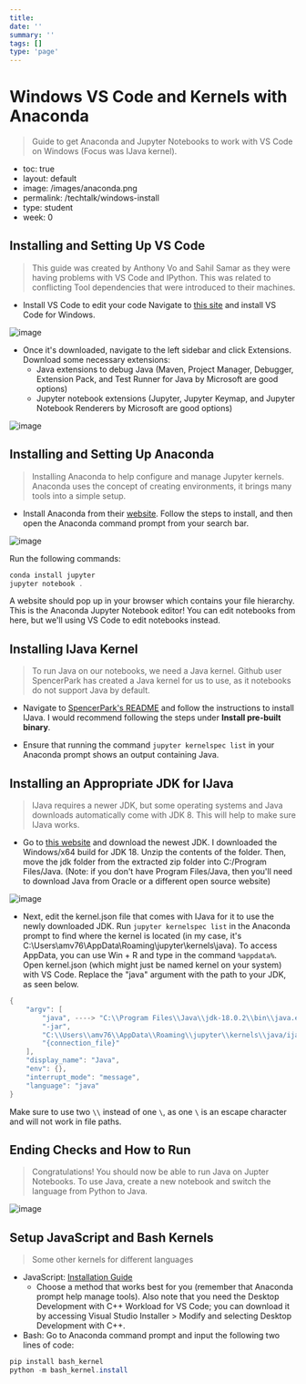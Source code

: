 ```yaml
---
title: 
date: ''
summary: ''
tags: []
type: 'page'
---
```


# Windows VS Code and Kernels with Anaconda
> Guide to get Anaconda and Jupyter Notebooks to work with VS Code on Windows (Focus was IJava kernel).
- toc: true
- layout: default
- image: /images/anaconda.png
- permalink: /techtalk/windows-install
- type: student
- week: 0

## Installing and Setting Up VS Code
> This guide was created by Anthony Vo and Sahil Samar as they were having problems with VS Code and IPython.  This was related to conflicting Tool dependencies that were introduced to their machines.  

- Install VS Code to edit your code
Navigate to [this site](https://code.visualstudio.com/download) and install VS Code for Windows.

![image](images/vs_code_site.png)

- Once it's downloaded, navigate to the left sidebar and click Extensions. Download some necessary extensions:
    - Java extensions to debug Java (Maven, Project Manager, Debugger, Extension Pack, and Test Runner for Java by Microsoft are good options)
    - Jupyter notebook extensions (Jupyter, Jupyter Keymap, and Jupyter Notebook Renderers by Microsoft are good options)

![image](images/extensions_windows_install.png)

## Installing and Setting Up Anaconda
> Installing Anaconda to help configure and manage Jupyter kernels.  Anaconda uses the concept of creating environments, it brings many tools into a simple setup.

- Install Anaconda from their [website](https://www.anaconda.com/products/distribution). Follow the steps to install, and then open the Anaconda command prompt from your search bar.

![image](images/anaconda_search.png)

Run the following commands:


```java
conda install jupyter
jupyter notebook .
```

A website should pop up in your browser which contains your file hierarchy. This is the Anaconda Jupyter Notebook editor! You can edit notebooks from here, but we'll using VS Code to edit notebooks instead.

## Installing IJava Kernel
> To run Java on our notebooks, we need a Java kernel. Github user SpencerPark has created a Java kernel for us to use, as it notebooks do not support Java by default.

- Navigate to [SpencerPark's README](https://github.com/SpencerPark/IJava#installing) and follow the instructions to install IJava. I would recommend following the steps under **Install pre-built binary**.

- Ensure that running the command `jupyter kernelspec list` in your Anaconda prompt shows an output containing Java.

## Installing an Appropriate JDK for IJava
> IJava requires a newer JDK, but some operating systems and Java downloads automatically come with JDK 8. This will help to make sure IJava works.

- Go to [this website](https://jdk.java.net/) and download the newest JDK. I downloaded the Windows/x64 build for JDK 18. Unzip the contents of the folder. Then, move the jdk folder from the extracted zip folder into C:/Program Files/Java. (Note: if you don't have Program Files/Java, then you'll need to download Java from Oracle or a different open source website)

![image](images/move_jdk.png)

- Next, edit the kernel.json file that comes with IJava for it to use the newly downloaded JDK. Run `jupyter kernelspec list` in the Anaconda prompt to find where the kernel is located (in my case, it's C:\Users\amv76\AppData\Roaming\jupyter\kernels\java). To access AppData, you can use Win + R and type in the command `%appdata%`. Open kernel.json (which might just be named kernel on your system) with VS Code. Replace the "java" argument with the path to your JDK, as seen below.


```java
{
    "argv": [
        "java", ----> "C:\\Program Files\\Java\\jdk-18.0.2\\bin\\java.exe",
        "-jar",
        "C:\\Users\\amv76\\AppData\\Roaming\\jupyter\\kernels\\java/ijava-1.3.0.jar",
        "{connection_file}"
    ],
    "display_name": "Java",
    "env": {},
    "interrupt_mode": "message",
    "language": "java"
}
```

Make sure to use two `\\` instead of one `\`, as one `\` is an escape character and will not work in file paths.

## Ending Checks and How to Run

> Congratulations! You should now be able to run Java on Jupter Notebooks. To use Java, create a new notebook and switch the language from Python to Java.

![image](images/switch_language.png)

## Setup JavaScript and Bash Kernels
> Some other kernels for different languages

- JavaScript: [Installation Guide](https://github.com/n-riesco/ijavascript#installation)
    - Choose a method that works best for you (remember that Anaconda prompt help manage tools). Also note that you need the Desktop Development with C++ Workload for VS Code; you can download it by accessing Visual Studio Installer > Modify and selecting Desktop Development with C++.
- Bash: Go to Anaconda command prompt and input the following two lines of code:


```java
pip install bash_kernel
python -m bash_kernel.install
```
